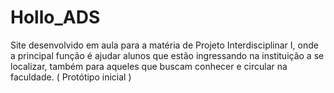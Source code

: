 # Hollo_ADS
Site desenvolvido em aula para a matéria de Projeto Interdisciplinar I, onde a principal função é ajudar alunos que estão ingressando na instituição a se localizar, também para aqueles que buscam conhecer e circular na faculdade. ( Protótipo  inicial )
